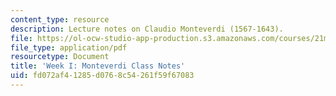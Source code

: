 ```yaml
---
content_type: resource
description: Lecture notes on Claudio Monteverdi (1567-1643).
file: https://ol-ocw-studio-app-production.s3.amazonaws.com/courses/21m-235-monteverdi-to-mozart-1600-1800-fall-2013/fd072af41285d0768c54261f59f67083_MIT21M_235_F13_Week_I_Mont.pdf
file_type: application/pdf
resourcetype: Document
title: 'Week I: Monteverdi Class Notes'
uid: fd072af4-1285-d076-8c54-261f59f67083
---
```

